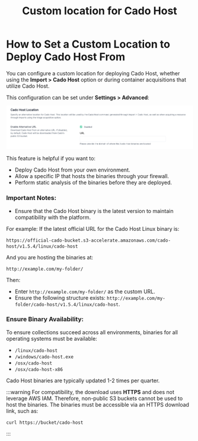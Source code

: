 ﻿---
title: Custom location for Cado Host
hide_title: true
sidebar_position: 5
---

# How to Set a Custom Location to Deploy Cado Host From

You can configure a custom location for deploying Cado Host, whether using the **Import > Cado Host** option or during container acquisitions that utilize Cado Host.

This configuration can be set under **Settings > Advanced**:

![Custom Cado Host Settings](/img/custom-cado-host.png)

This feature is helpful if you want to:
- Deploy Cado Host from your own environment.
- Allow a specific IP that hosts the binaries through your firewall.
- Perform static analysis of the binaries before they are deployed.

### Important Notes:
- Ensure that the Cado Host binary is the latest version to maintain compatibility with the platform.

For example:
If the latest official URL for the Cado Host Linux binary is:
```
https://official-cado-bucket.s3-accelerate.amazonaws.com/cado-host/v1.5.4/linux/cado-host
```
And you are hosting the binaries at:
```
http://example.com/my-folder/
```
Then:
- Enter `http://example.com/my-folder/` as the custom URL.
- Ensure the following structure exists: `http://example.com/my-folder/cado-host/v1.5.4/linux/cado-host`.

### Ensure Binary Availability:
To ensure collections succeed across all environments, binaries for all operating systems must be available:
- `/linux/cado-host`
- `/windows/cado-host.exe`
- `/osx/cado-host`
- `/osx/cado-host-x86`

Cado Host binaries are typically updated 1-2 times per quarter.

:::warning
For compatibility, the download uses **HTTPS** and does not leverage AWS IAM. Therefore, non-public S3 buckets cannot be used to host the binaries. The binaries must be accessible via an HTTPS download link, such as: 
```
curl https://bucket/cado-host
```
:::
